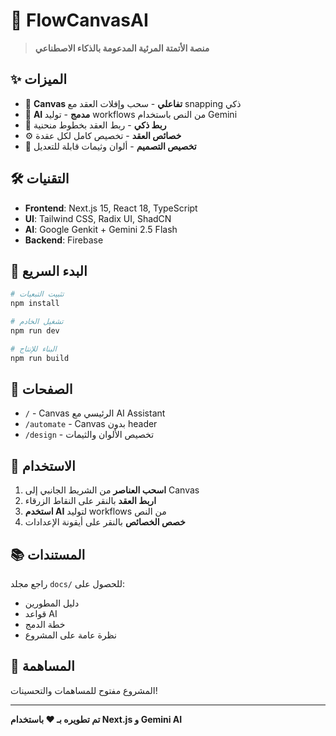 # 🤖 FlowCanvasAI

> **منصة الأتمتة المرئية المدعومة بالذكاء الاصطناعي**

## ✨ الميزات

- 🎨 **Canvas تفاعلي** - سحب وإفلات العقد مع snapping ذكي
- 🤖 **AI مدمج** - توليد workflows من النص باستخدام Gemini
- 🔗 **ربط ذكي** - ربط العقد بخطوط منحنية
- ⚙️ **خصائص العقد** - تخصيص كامل لكل عقدة
- 🎨 **تخصيص التصميم** - ألوان وثيمات قابلة للتعديل

## 🛠️ التقنيات

- **Frontend**: Next.js 15, React 18, TypeScript
- **UI**: Tailwind CSS, Radix UI, ShadCN
- **AI**: Google Genkit + Gemini 2.5 Flash
- **Backend**: Firebase

## 🚀 البدء السريع

```bash
# تثبيت التبعيات
npm install

# تشغيل الخادم
npm run dev

# البناء للإنتاج
npm run build
```

## 📁 الصفحات

- `/` - Canvas الرئيسي مع AI Assistant
- `/automate` - Canvas بدون header
- `/design` - تخصيص الألوان والثيمات

## 🎯 الاستخدام

1. **اسحب العناصر** من الشريط الجانبي إلى Canvas
2. **اربط العقد** بالنقر على النقاط الزرقاء
3. **استخدم AI** لتوليد workflows من النص
4. **خصص الخصائص** بالنقر على أيقونة الإعدادات

## 📚 المستندات

راجع مجلد `docs/` للحصول على:
- دليل المطورين
- قواعد AI
- خطة الدمج
- نظرة عامة على المشروع

## 🤝 المساهمة

المشروع مفتوح للمساهمات والتحسينات!

---

**تم تطويره بـ ❤️ باستخدام Next.js و Gemini AI**